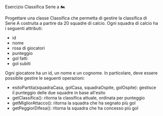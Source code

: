 Esercizio Classifica Serie a 🏍

Progettare una classe Classifica che permetta di gestire la classifica di Serie A costruita a partire da
 20 squadre di calcio. Ogni squadra di calcio ha i seguenti attributi:

- id
- nome
- rosa di giocatori
- punteggio
- gol fatti
- gol subiti

Ogni giocatore ha un id, un nome e un cognome.
In particolare, deve essere possibile gestire le seguenti operazioni:

- esitoPartita(squadraCasa, golCasa, squadraOspite, golOspite): gestisce il punteggio delle due squadre 
in base all'esito 
- getClassifica(): ritorna la classifica attuale, ordinata per punteggio 
- getMigliorAttacco(): ritorna la squadra che ha segnato più gol
- getPeggiorDifesa(): ritorna la squadra che ha concesso più gol 

